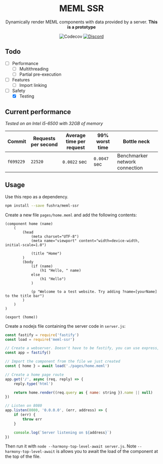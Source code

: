 <div align="center">

# MEML SSR

Dynamically render MEML components with data provided by a server. **This is a prototype**

![Codecov](https://img.shields.io/codecov/c/github/fushra/meml-ssr?style=for-the-badge)
[![Discord](https://img.shields.io/discord/841238828042944562?style=for-the-badge)](https://discord.gg/UPQW9juP5Z)

</div>

## Todo

- [ ] Performance
  - [ ] Multithreading
  - [ ] Partial pre-execution
- [ ] Features
  - [ ] Import linking
- [ ] Safety
  - [x] Testing

## Current performance

_Tested on an Intel i5-6500 with 32GB of memory_

| Commit    | Requests per second | Average time per request | 99% worst time | Bottle neck                    |
| --------- | ------------------- | ------------------------ | -------------- | ------------------------------ |
| `f699229` | `22520`             | `0.0022` sec             | `0.0047` sec   | Benchmarker network connection |

## Usage

Use this repo as a dependency.

```sh
npm install --save fushra/meml-ssr
```

Create a new file `pages/home.meml` and add the following contents:

```meml
(component home (name)
    (
        (head
            (meta charset="UTF-8")
            (meta name="viewport" content="width=device-width, initial-scale=1.0")

            (title "Home")
        )
        (body
            (if (name)
                (h1 "Hello, " name)
            else
                (h1 "Hello")
            )

            (p "Welcome to a test website. Try adding ?name=[yourName] to the title bar")
        )
    )
)

(export (home))
```

Create a nodejs file containing the server code in `server.js`:

```js
const fastify = require('fastify')
const load = require('meml-ssr')

// Create a webserver. Doesn't have to be fastify, you can use express, koa, etc.
const app = fastify()

// Import the component from the file we just created
const { home } = await load('./pages/home.meml')

// Create a home page route
app.get('/', async (req, reply) => {
    reply.type('html')

    return home.render((req.query as { name: string }).name || null)
})

// Listen on 8080
app.listen(8080, '0.0.0.0', (err, address) => {
    if (err) {
        throw err
    }

    console.log(`Server listening on ${address}`)
})
```

Then run it with `node --harmony-top-level-await server.js`. Note `--harmony-top-level-await` is allows you to await the load of the component at the top of the file.
